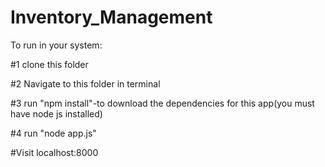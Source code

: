 # Inventory_Management

To run in your system:

#1 clone this folder

#2 Navigate to this folder in terminal

#3 run "npm install"-to download the dependencies for this app(you must have node js installed)

#4 run "node app.js"

#Visit localhost:8000
